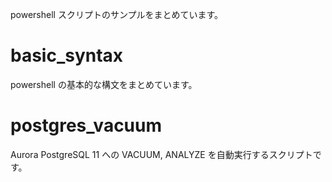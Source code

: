 powershell スクリプトのサンプルをまとめています。

# basic_syntax
powershell の基本的な構文をまとめています。

# postgres_vacuum
Aurora PostgreSQL 11 への VACUUM, ANALYZE を自動実行するスクリプトです。